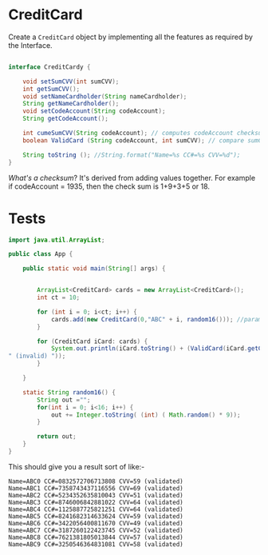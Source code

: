 # CreditCard

Create a `CreditCard` object by implementing all the features as required by the Interface.

```java

interface CreditCardy {

    void setSumCVV(int sumCVV);
    int getSumCVV();
    void setNameCardholder(String nameCardholder);
    String getNameCardholder();
    void setCodeAccount(String codeAccount);
    String getCodeAccount();

    int cumeSumCVV(String codeAccount); // computes codeAccount checksum (see below)
    boolean ValidCard (String codeAccount, int sumCVV); // compare sumCVV with checksum of codeAccount

    String toString (); //String.format("Name=%s CC#=%s CVV=%d");
}
```

*What's a checksum*?  It's derived from adding values together.  For example if codeAccount = 1935, then the check sum is 1+9+3+5 or 18.

# Tests

```java
import java.util.ArrayList;

public class App {

    public static void main(String[] args) {


        ArrayList<CreditCard> cards = new ArrayList<CreditCard>();
        int ct = 10;

        for (int i = 0; i<ct; i++) {
            cards.add(new CreditCard(0,"ABC" + i, random16())); //parameters are CVV, name, cardnumber; when CVV is 0, then the Constructor computes the CVV, otherwise it uses the value sent
        }

        for (CreditCard iCard: cards) {
            System.out.println(iCard.toString() + (ValidCard(iCard.getCodeAccount, iCard.getSumCVV)? " (validated) " : 
" (invalid) "));
        }

    }

    static String random16() {
        String out ="";
        for(int i = 0; i<16; i++) {
            out += Integer.toString( (int) ( Math.random() * 9));
        }

        return out;
    }
}
```

This should give you a result sort of like:-
```
Name=ABC0 CC#=0832572706713808 CVV=59 (validated)
Name=ABC1 CC#=7358743437116556 CVV=69 (validated)
Name=ABC2 CC#=5234352635810043 CVV=51 (validated)
Name=ABC3 CC#=8746006842881022 CVV=64 (validated)
Name=ABC4 CC#=1125887725821251 CVV=64 (validated)
Name=ABC5 CC#=8241682314633624 CVV=59 (validated)
Name=ABC6 CC#=3422056400811670 CVV=49 (validated)
Name=ABC7 CC#=3187260122423745 CVV=52 (validated)
Name=ABC8 CC#=7621381805013844 CVV=57 (validated)
Name=ABC9 CC#=3250546364831081 CVV=58 (validated)
```
